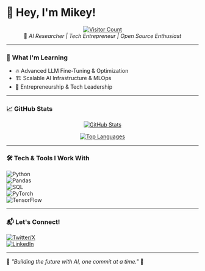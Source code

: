 # 👋 Hey, I'm Mikey!  

<div align="center">

[![Visitor Count](https://profile-counter.glitch.me/MarsX-2002/count.svg)](https://github.com/MarsX-2002)  
🚀 *AI Researcher | Tech Entrepreneur | Open Source Enthusiast*

</div>  

---

### 🧠 **What I'm Learning**
- 🔥 Advanced LLM Fine-Tuning & Optimization  
- 🏗️ Scalable AI Infrastructure & MLOps  
- 💼 Entrepreneurship & Tech Leadership  

---

### 📈 **GitHub Stats**
<div align="center">

[![GitHub Stats](https://github-readme-stats.vercel.app/api?username=MarsX-2002&show_icons=true&theme=tokyonight&hide_border=true)](https://github.com/MarsX-2002)

[![Top Languages](https://github-readme-stats.vercel.app/api/top-langs/?username=MarsX-2002&layout=compact&theme=tokyonight&hide_border=true)](https://github.com/MarsX-2002)

</div>  

---

### 🛠️ **Tech & Tools I Work With**
![Python](https://img.shields.io/badge/-Python-3776AB?style=flat&logo=python&logoColor=white)  
![Pandas](https://img.shields.io/badge/-Pandas-150458?style=flat&logo=pandas&logoColor=white)  
![SQL](https://img.shields.io/badge/-SQL-4479A1?style=flat&logo=mysql&logoColor=white)  
![PyTorch](https://img.shields.io/badge/-PyTorch-EE4C2C?style=flat&logo=pytorch&logoColor=white)  
![TensorFlow](https://img.shields.io/badge/-TensorFlow-FF6F00?style=flat&logo=tensorflow&logoColor=white)  

---

### 📬 **Let's Connect!**
[![Twitter/X](https://img.shields.io/badge/X-%231DA1F2.svg?style=flat&logo=twitter&logoColor=white)](https://x.com/mickeyfounder)  
[![LinkedIn](https://img.shields.io/badge/LinkedIn-%230A66C2.svg?style=flat&logo=linkedin&logoColor=white)](https://www.linkedin.com/in/mirjalol-shavkatov/)  

---

🔹 *"Building the future with AI, one commit at a time."* 🚀
